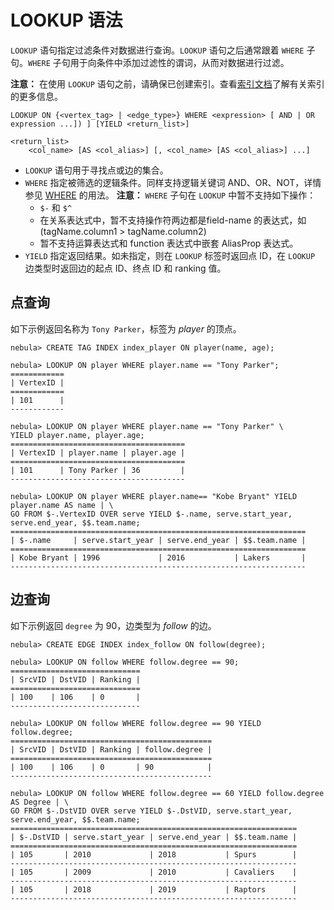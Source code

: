 # LOOKUP 语法

`LOOKUP` 语句指定过滤条件对数据进行查询。`LOOKUP` 语句之后通常跟着 `WHERE` 子句。`WHERE` 子句用于向条件中添加过滤性的谓词，从而对数据进行过滤。

**注意：** 在使用 `LOOKUP` 语句之前，请确保已创建索引。查看[索引文档](../1.data-definition-statements/index.md)了解有关索引的更多信息。

```ngql
LOOKUP ON {<vertex_tag> | <edge_type>} WHERE <expression> [ AND | OR expression ...]) ] [YIELD <return_list>]

<return_list>
    <col_name> [AS <col_alias>] [, <col_name> [AS <col_alias>] ...]
```

- `LOOKUP` 语句用于寻找点或边的集合。
- `WHERE` 指定被筛选的逻辑条件。同样支持逻辑关键词 AND、OR、NOT，详情参见 [WHERE](where-syntax.md) 的用法。
  **注意：** `WHERE` 子句在 `LOOKUP` 中暂不支持如下操作：
  - `$-` 和 `$^`
  - 在关系表达式中，暂不支持操作符两边都是field-name 的表达式，如 (tagName.column1 > tagName.column2)
  - 暂不支持运算表达式和 function 表达式中嵌套 AliasProp 表达式。
- `YIELD` 指定返回结果。如未指定，则在 `LOOKUP` 标签时返回点 ID，在 `LOOKUP` 边类型时返回边的起点 ID、终点 ID 和 ranking 值。

## 点查询

如下示例返回名称为 `Tony Parker`，标签为 _player_ 的顶点。

```ngql
nebula> CREATE TAG INDEX index_player ON player(name, age);

nebula> LOOKUP ON player WHERE player.name == "Tony Parker";
============
| VertexID |
============
| 101      |
------------

nebula> LOOKUP ON player WHERE player.name == "Tony Parker" \
YIELD player.name, player.age;
=======================================
| VertexID | player.name | player.age |
=======================================
| 101      | Tony Parker | 36         |
---------------------------------------

nebula> LOOKUP ON player WHERE player.name== "Kobe Bryant" YIELD player.name AS name | \
GO FROM $-.VertexID OVER serve YIELD $-.name, serve.start_year, serve.end_year, $$.team.name;
==================================================================
| $-.name     | serve.start_year | serve.end_year | $$.team.name |
==================================================================
| Kobe Bryant | 1996             | 2016           | Lakers       |
------------------------------------------------------------------
```

## 边查询

如下示例返回 `degree` 为 90，边类型为 _follow_ 的边。

```ngql
nebula> CREATE EDGE INDEX index_follow ON follow(degree);

nebula> LOOKUP ON follow WHERE follow.degree == 90;
=============================
| SrcVID | DstVID | Ranking |
=============================
| 100    | 106    | 0       |
-----------------------------

nebula> LOOKUP ON follow WHERE follow.degree == 90 YIELD follow.degree;
=============================================
| SrcVID | DstVID | Ranking | follow.degree |
=============================================
| 100    | 106    | 0       | 90            |
---------------------------------------------

nebula> LOOKUP ON follow WHERE follow.degree == 60 YIELD follow.degree AS Degree | \
GO FROM $-.DstVID OVER serve YIELD $-.DstVID, serve.start_year, serve.end_year, $$.team.name;
================================================================
| $-.DstVID | serve.start_year | serve.end_year | $$.team.name |
================================================================
| 105       | 2010             | 2018           | Spurs        |
----------------------------------------------------------------
| 105       | 2009             | 2010           | Cavaliers    |
----------------------------------------------------------------
| 105       | 2018             | 2019           | Raptors      |
----------------------------------------------------------------
```
